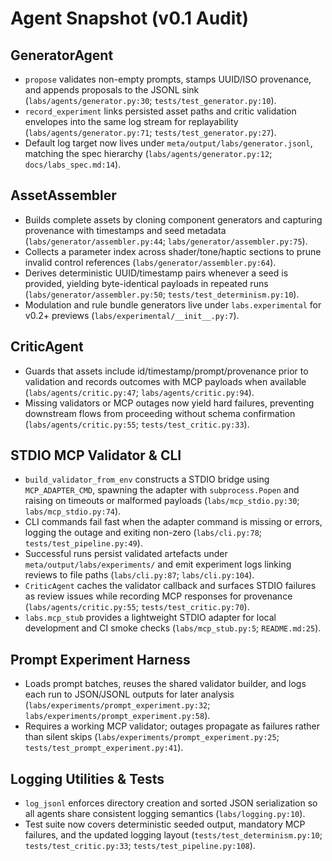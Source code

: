 # Agent Snapshot (v0.1 Audit)

## GeneratorAgent
- `propose` validates non-empty prompts, stamps UUID/ISO provenance, and appends proposals to the JSONL sink (`labs/agents/generator.py:30`; `tests/test_generator.py:10`).
- `record_experiment` links persisted asset paths and critic validation envelopes into the same log stream for replayability (`labs/agents/generator.py:71`; `tests/test_generator.py:27`).
- Default log target now lives under `meta/output/labs/generator.jsonl`, matching the spec hierarchy (`labs/agents/generator.py:12`; `docs/labs_spec.md:14`).

## AssetAssembler
- Builds complete assets by cloning component generators and capturing provenance with timestamps and seed metadata (`labs/generator/assembler.py:44`; `labs/generator/assembler.py:75`).
- Collects a parameter index across shader/tone/haptic sections to prune invalid control references (`labs/generator/assembler.py:64`).
- Derives deterministic UUID/timestamp pairs whenever a seed is provided, yielding byte-identical payloads in repeated runs (`labs/generator/assembler.py:50`; `tests/test_determinism.py:10`).
- Modulation and rule bundle generators live under `labs.experimental` for v0.2+ previews (`labs/experimental/__init__.py:7`).

## CriticAgent
- Guards that assets include id/timestamp/prompt/provenance prior to validation and records outcomes with MCP payloads when available (`labs/agents/critic.py:47`; `labs/agents/critic.py:94`).
- Missing validators or MCP outages now yield hard failures, preventing downstream flows from proceeding without schema confirmation (`labs/agents/critic.py:55`; `tests/test_critic.py:33`).

## STDIO MCP Validator & CLI
- `build_validator_from_env` constructs a STDIO bridge using `MCP_ADAPTER_CMD`, spawning the adapter with `subprocess.Popen` and raising on timeouts or malformed payloads (`labs/mcp_stdio.py:30`; `labs/mcp_stdio.py:74`).
- CLI commands fail fast when the adapter command is missing or errors, logging the outage and exiting non-zero (`labs/cli.py:78`; `tests/test_pipeline.py:49`).
- Successful runs persist validated artefacts under `meta/output/labs/experiments/` and emit experiment logs linking reviews to file paths (`labs/cli.py:87`; `labs/cli.py:104`).
- `CriticAgent` caches the validator callback and surfaces STDIO failures as review issues while recording MCP responses for provenance (`labs/agents/critic.py:55`; `tests/test_critic.py:70`).
- `labs.mcp_stub` provides a lightweight STDIO adapter for local development and CI smoke checks (`labs/mcp_stub.py:5`; `README.md:25`).

## Prompt Experiment Harness
- Loads prompt batches, reuses the shared validator builder, and logs each run to JSON/JSONL outputs for later analysis (`labs/experiments/prompt_experiment.py:32`; `labs/experiments/prompt_experiment.py:58`).
- Requires a working MCP validator; outages propagate as failures rather than silent skips (`labs/experiments/prompt_experiment.py:25`; `tests/test_prompt_experiment.py:41`).

## Logging Utilities & Tests
- `log_jsonl` enforces directory creation and sorted JSON serialization so all agents share consistent logging semantics (`labs/logging.py:10`).
- Test suite now covers deterministic seeded output, mandatory MCP failures, and the updated logging layout (`tests/test_determinism.py:10`; `tests/test_critic.py:33`; `tests/test_pipeline.py:108`).
